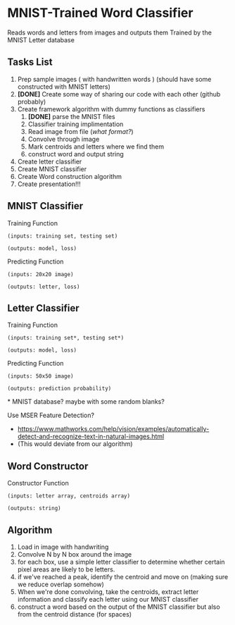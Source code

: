 # MNIST-Trained Word Classifier

Reads words and letters from images and outputs them
Trained by the MNIST Letter database

## Tasks List

1. Prep sample images ( with handwritten words ) (should have some constructed with MNIST letters)
2. **[DONE]** Create some way of sharing our code with each other (github probably)
3. Create framework algorithm with dummy functions as classifiers
    1. **[DONE]** parse the MNIST files
    2. Classifier training implimentation
    3. Read image from file (_what format?_)
    4. Convolve through image
    5. Mark centroids and letters where we find them
    6. construct word and output string
4. Create letter classifier
5. Create MNIST classifier
6. Create Word construction algorithm
7. Create presentation!!!

## MNIST Classifier

Training Function

    (inputs: training set, testing set)

    (outputs: model, loss)

Predicting Function

    (inputs: 20x20 image)

    (outputs: letter, loss)

## Letter Classifier

Training Function

    (inputs: training set*, testing set*)

    (outputs: model, loss)

Predicting Function

    (inputs: 50x50 image)

    (outputs: prediction probability)

\* MNIST database? maybe with some random blanks?

Use MSER Feature Detection?
* https://www.mathworks.com/help/vision/examples/automatically-detect-and-recognize-text-in-natural-images.html
* (This would deviate from our algorithm)

## Word Constructor

Constructor Function

    (inputs: letter array, centroids array)

    (outputs: string)


## Algorithm

1. Load in image with handwriting
2. Convolve N by N box around the image
  1. for each box, use a simple letter classifier to determine whether certain pixel areas are likely to be letters.
  2. if we've reached a peak, identify the centroid and move on (making sure we reduce overlap somehow)
3. When we're done convolving, take the centroids, extract letter information and classify each letter using our MNIST classifier
4. construct a word based on the output of the MNIST classifier but also from the centroid distance (for spaces)
